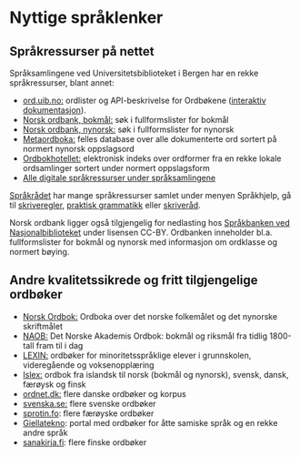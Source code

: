 # Nyttige språklenker

## Språkressurser på nettet

Språksamlingene ved Universitetsbiblioteket i Bergen har en rekke språkressurser, blant annet:

*   [ord.uib.no:](https://ord.uib.no/) ordlister og API-beskrivelse for Ordbøkene ([interaktiv dokumentasjon](https://ordbokene.no/api/swagger-ui.html)).
*   [Norsk ordbank, bokmål:](http://inger.uib.no/perl/search/search.cgi?appid=72&tabid=1106) søk i fullformslister for bokmål
*   [Norsk ordbank, nynorsk:](http://inger.uib.no/perl/search/search.cgi?appid=73&tabid=1116) søk i fullformslister for nynorsk
*   [Metaordboka:](http://inger.uib.no/perl/search/search.cgi?appid=7&tabid=571) felles database over alle dokumenterte ord sortert på normert nynorsk oppslagsord
*   [Ordbokhotellet:](http://inger.uib.no/perl/search/search.cgi?appid=118&tabid=1777) elektronisk indeks over ordformer fra en rekke lokale ordsamlinger sortert under normert oppslagsform
*   [Alle digitale språkressurser under språksamlingene](http://inger.uib.no/perl/search/search.cgi)

[Språkrådet](http://www.sprakradet.no/) har mange språkressurser samlet under menyen Språkhjelp, gå til [skriveregler](http://www.sprakradet.no/sprakhjelp/Skriveregler/), [praktisk grammatikk](http://www.sprakradet.no/sprakhjelp/Praktisk-grammatikk/) eller [skriveråd](http://www.sprakradet.no/sprakhjelp/Skriverad/).

Norsk ordbank ligger også tilgjengelig for nedlasting hos [Språkbanken ved Nasjonalbiblioteket](https://www.nb.no/sprakbanken/ressurskatalog/?_search=ordbank) under lisensen CC-BY. Ordbanken inneholder bl.a. fullformslister for bokmål og nynorsk med informasjon om ordklasse og normert bøying.

## Andre kvalitetssikrede og fritt tilgjengelige ordbøker

*   [Norsk Ordbok:](https://alfa.norsk-ordbok.no/) Ordboka over det norske folkemålet og det nynorske skriftmålet
*   [NAOB:](https://naob.no/) Det Norske Akademis Ordbok: bokmål og riksmål fra tidlig 1800-tall fram til i dag
*   [LEXIN:](http://lexin.udir.no/) ordbøker for minoritetsspråklige elever i grunnskolen, videregående og voksenopplæring
*   [Islex:](islex.arnastofnun.is/no) ordbok fra islandsk til norsk (bokmål og nynorsk), svensk, dansk, færøysk og finsk
*   [ordnet.dk:](http://ordnet.dk/) flere danske ordbøker og korpus
*   [svenska.se:](https://svenska.se/) flere svenske ordbøker
*   [sprotin.fo](https://sprotin.fo/): flere færøyske ordbøker
*   [Giellatekno](https://dicts.uit.no/index.nob.html): portal med ordbøker for åtte samiske språk og en rekke andre språk
*   [sanakirja.fi](sanakirja.fi): flere finske ordbøker